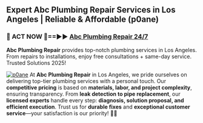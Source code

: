 ## Expert Abc Plumbing Repair Services in Los Angeles | Reliable & Affordable (p0ane)  

<h3>🚿 ACT NOW 🌟==►► <a href="https://tinyurl.com/2ne6vx2x" rel="nofollow">Abc Plumbing Repair 24/7</a></h3>

**Abc Plumbing Repair** provides top-notch plumbing services in Los Angeles. From repairs to installations, enjoy free consultations + same-day service. Trusted Solutions 2025!

[![p0ane](https://i.imgur.com/4PFF4AK.jpeg)](https://tinyurl.com/2ne6vx2x)
At **Abc Plumbing Repair** in Los Angeles, we pride ourselves on delivering top-tier plumbing services with a personal touch. Our **competitive pricing** is based on **materials, labor, and project complexity**, ensuring transparency. From **leak detection to pipe replacement**, our **licensed experts** handle every step: **diagnosis, solution proposal, and efficient execution**. Trust us for **durable fixes** and **exceptional customer service**—your satisfaction is our priority! 🚰✨
